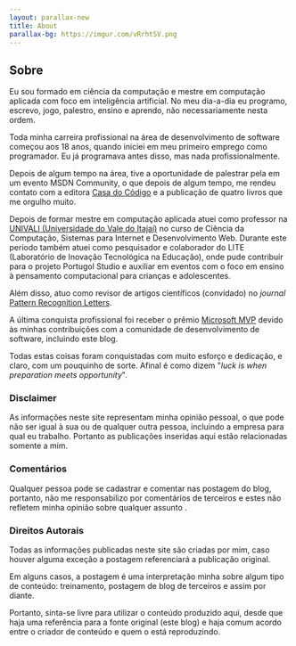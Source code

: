 ```yaml
---
layout: parallax-new
title: About
parallax-bg: https://imgur.com/vRrhtSV.png   
---
```


<div class="about">
<h2 class="center">Sobre</h2>

Eu sou formado em ciência da computação e mestre em computação aplicada com foco em inteligência artificial. No meu dia-a-dia eu programo, escrevo, jogo, palestro, ensino e aprendo, não necessariamente nesta ordem.

Toda minha carreira profissional na área de desenvolvimento de software começou aos 18 anos, quando iniciei em meu primeiro emprego como programador. Eu já programava antes disso, mas nada profissionalmente.

Depois de algum tempo na área, tive a oportunidade de palestrar pela em um evento MSDN Community, o que depois de algum tempo, me rendeu contato com a editora [Casa do Código](https://www.casadocodigo.com.br/) e a publicação de quatro livros que me orgulho muito.

Depois de formar mestre em computação aplicada atuei como professor na [UNIVALI (Universidade do Vale do Itajaí)](https://www.univali.br) no curso de Ciência da Computação, Sistemas para Internet e Desenvolvimento Web. Durante este período também atuei como pesquisador e colaborador do LITE (Laboratório de Inovação Tecnológica na Educação), onde pude contribuir para o projeto Portugol Studio e auxiliar em eventos com o foco em ensino à pensamento computacional para crianças e adolescentes.

Além disso, atuo como revisor de artigos científicos (convidado) no *journal* [Pattern Recognition Letters](https://www.journals.elsevier.com/pattern-recognition-letters/).

A última conquista profissional foi receber o prêmio [Microsoft MVP](https://mvp.microsoft.com/en-us/PublicProfile/5003167?fullName=Gabriel%20Schade%20Cardoso) devido às minhas contribuições com a comunidade de desenvolvimento de software, incluindo este blog.

Todas estas coisas foram conquistadas com muito esforço e dedicação, e claro, com um pouquinho de sorte. Afinal é como dizem "*luck is when preparation meets opportunity*".

### Disclaimer

As informações neste site representam minha opinião pessoal, o que pode não ser igual à sua ou de qualquer outra pessoa, incluindo a empresa para qual eu trabalho. Portanto as publicações inseridas aqui estão relacionadas somente a mim.

### Comentários

Qualquer pessoa pode se cadastrar e comentar nas postagem do blog, portanto, não me responsabilizo por comentários de terceiros e estes não refletem minha opinião sobre qualquer assunto   .

### Direitos Autorais

Todas as informações publicadas neste site são criadas por mim, caso houver alguma exceção a postagem referenciará a publicação original.

Em alguns casos, a postagem é uma interpretação minha sobre algum tipo de conteúdo: treinamento, postagem de blog de terceiros e assim por diante.

Portanto, sinta-se livre para utilizar o conteúdo produzido aqui, desde que haja uma referência para a fonte original (este blog) e haja comum acordo entre o criador de conteúdo e quem o está reproduzindo.

</div>
